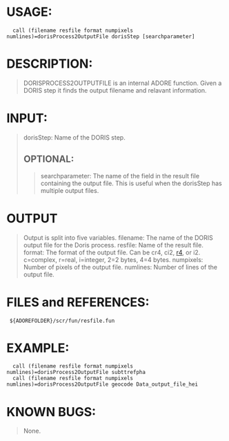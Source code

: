 # USAGE: #
```
  call (filename resfile format numpixels numlines)=dorisProcess2OutputFile dorisStep [searchparameter]
```
# DESCRIPTION: #
> DORISPROCESS2OUTPUTFILE is an internal ADORE function. Given a DORIS step
it finds the output filename and relavant information.
# INPUT: #
> dorisStep: Name of the DORIS step.
> ## OPTIONAL: ##
> > searchparameter: The name of the field in the result file containing the
output file. This is useful when the dorisStep has multiple output files.
# OUTPUT #

> Output is split into five variables.
> filename: The name of the DORIS output file for the Doris process.
> resfile: Name of the result file.
> format: The format of the output file. Can be cr4, ci2, [r4](https://code.google.com/p/adore-doris/source/detail?r=4), or i2.
> c=complex, r=real, i=integer, 2=2 bytes, 4=4 bytes.
> numpixels: Number of pixels of the output file.
> numlines: Number of lines of the output file.
# FILES and REFERENCES: #
```
 ${ADOREFOLDER}/scr/fun/resfile.fun 
```
# EXAMPLE: #
```
  call (filename resfile format numpixels numlines)=dorisProcess2OutputFile subttrefpha 
  call (filename resfile format numpixels numlines)=dorisProcess2OutputFile geocode Data_output_file_hei
```
# KNOWN BUGS: #
> None.